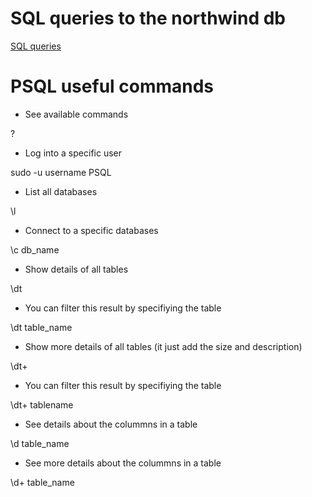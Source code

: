 # SQL queries to the northwind db

[SQL queries](https://github.com/noevazz/sql_northwind/blob/master/learning_sql.sql)

# PSQL useful commands

- See available commands

\?

- Log into a specific user

sudo -u username PSQL

- List all databases

\l

- Connect to a specific databases

\c db_name

- Show details of all tables

\dt

- You can filter this result by specifiying the table

\dt table_name

- Show more details of all tables (it just add the size and description)

\dt+

- You can filter this result by specifiying the table

\dt+ tablename

- See details about the colummns in a table

\d table_name

- See more details about the colummns in a table

\d+ table_name
